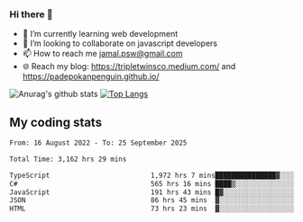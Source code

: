 ### Hi there 👋

<!--
**padepokanpenguin/padepokanpenguin** is a ✨ _special_ ✨ repository because its `README.md` (this file) appears on your GitHub profile.
-->

- 🌱 I’m currently learning  web development
- 👯 I’m looking to collaborate on javascript developers
- 📫 How to reach me jamal.psw@gmail.com
- 🌐 Reach my blog:
   https://tripletwinsco.medium.com/ and
   https://padepokanpenguin.github.io/

![Anurag's github stats](https://github-readme-stats.vercel.app/api?username=padepokanpenguin&count_private=true&disable_animations=false&show_icons=true&theme=default)
[![Top Langs](https://github-readme-stats.vercel.app/api/top-langs/?username=padepokanpenguin&theme=default&layout=compact)](https://github.com/padepokanpenguin)

## My coding stats

<!--START_SECTION:waka-->

```txt
From: 16 August 2022 - To: 25 September 2025

Total Time: 3,162 hrs 29 mins

TypeScript                         1,972 hrs 7 mins███████████████▓░░░░░░░░░   62.36 %
C#                                 565 hrs 16 mins ████▒░░░░░░░░░░░░░░░░░░░░   17.87 %
JavaScript                         191 hrs 43 mins █▓░░░░░░░░░░░░░░░░░░░░░░░   06.06 %
JSON                               86 hrs 45 mins  ▓░░░░░░░░░░░░░░░░░░░░░░░░   02.74 %
HTML                               73 hrs 23 mins  ▓░░░░░░░░░░░░░░░░░░░░░░░░   02.32 %
```

<!--END_SECTION:waka-->


